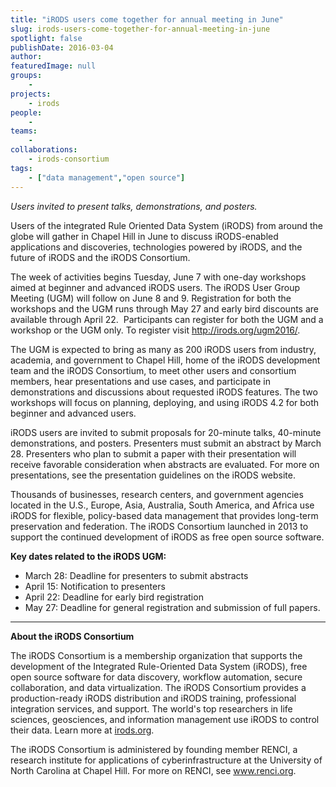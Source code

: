 ```yaml
---
title: "iRODS users come together for annual meeting in June"
slug: irods-users-come-together-for-annual-meeting-in-june
spotlight: false
publishDate: 2016-03-04
author: 
featuredImage: null
groups:
    - 
projects:
    - irods
people:
    - 
teams: 
    - 
collaborations:
    - irods-consortium
tags:
    - ["data management","open source"]
---
```

<p class="p1"><span class="s1"><i>Users invited to present talks, demonstrations, and posters.</i></span></p>
Users of the integrated Rule Oriented Data System (iRODS) from around the globe will gather in Chapel Hill in June to discuss iRODS-enabled applications and discoveries, technologies powered by iRODS, and the future of iRODS and the iRODS Consortium.

The week of activities begins Tuesday, June 7 with one-day workshops aimed at beginner and advanced iRODS users. The iRODS User Group Meeting (UGM) will follow on June 8 and 9. Registration for both the workshops and the UGM runs through May 27 and early bird discounts are available through April 22.  Participants can register for both the UGM and a workshop or the UGM only. To register visit <a href="http://irods.org/ugm2016/" target="_blank"><span class="s2">http://irods.org/ugm2016/</span></a>.

<!--more-->

The UGM is expected to bring as many as 200 iRODS users from industry, academia, and government to Chapel Hill, home of the iRODS development team and the iRODS Consortium, to meet other users and consortium members, hear presentations and use cases, and participate in demonstrations and discussions about requested iRODS features. The two workshops will focus on planning, deploying, and using iRODS 4.2 for both beginner and advanced users.

iRODS users are invited to submit proposals for 20-minute talks, 40-minute demonstrations, and posters. Presenters must submit an abstract by March 28. Presenters who plan to submit a paper with their presentation will receive favorable consideration when abstracts are evaluated. For more on presentations, see the <span class="s2">presentation guidelines</span> on the iRODS website.

Thousands of businesses, research centers, and government agencies located in the U.S., Europe, Asia, Australia, South America, and Africa use iRODS for flexible, policy-based data management that provides long-term preservation and federation. The iRODS Consortium launched in 2013 to support the continued development of iRODS as free open source software.

<b>Key dates related to the iRODS UGM:</b>
<ul class="ul1">
	<li class="li1"><span class="s1">March 28: Deadline for presenters to submit abstracts</span></li>
	<li class="li1"><span class="s1">April 15: Notification to presenters</span></li>
	<li class="li1"><span class="s1">April 22: Deadline for early bird registration</span></li>
	<li class="li1"><span class="s1">May 27: Deadline for general registration and submission of full papers. </span></li>
</ul>

<hr />

<b>About the iRODS Consortium</b>

The iRODS Consortium is a membership organization that supports the development of the Integrated Rule-Oriented Data System (iRODS), free open source software for data discovery, workflow automation, secure collaboration, and data virtualization. The iRODS Consortium provides a production-ready iRODS distribution and iRODS training, professional integration services, and support. The world's top researchers in life sciences, geosciences, and information management use iRODS to control their data. Learn more at <a href="http://irods.org/" target="_blank"><span class="s2">irods.org</span></a>.

The iRODS Consortium is administered by founding member RENCI, a research institute for applications of cyberinfrastructure at the University of North Carolina at Chapel Hill. For more on RENCI, see <a href="http://www.renci.org/" target="_blank"><span class="s2">www.renci.org</span></a>.
